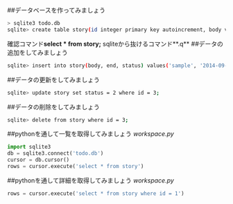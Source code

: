 ##データベースを作ってみましょう
```Bash
> sqlite3 todo.db
sqlite> create table story(id integer primary key autoincrement, body varchar(32), end datetime, status int);
```
確認コマンド**select * from story;** 
sqliteから抜けるコマンド**.q**
##データの追加をしてみましょう
```Bash
sqlite> insert into story(body, end, status) values('sample', '2014-09-30 17:15:00', 1);
```
##データの更新をしてみましょう
```Bash
sqlite> update story set status = 2 where id = 3;
```
##データの削除をしてみましょう
```Bash
sqlite> delete from story where id = 3;
```
##pythonを通して一覧を取得してみましょう
*workspace.py*
```Python
import sqlite3
db = sqlite3.connect('todo.db')
cursor = db.cursor()
rows = cursor.execute('select * from story')
```

##pythonを通して詳細を取得してみましょう
*workspace.py*
```Python
rows = cursor.execute('select * from story where id = 1')
```
